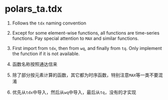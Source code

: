 # polars_ta.tdx

1. Follows the `tdx` naming convention
2. Except for some element-wise functions, all functions are time-series functions. Pay special attention to `MAX` and similar functions.
3. First import from `tdx`, then from `wq`, and finally from `tq`. Only implement the function if it is not available.


1. 函数名称按照通达信来
2. 除了部分按元素计算的函数，其它都为时序函数，特别注意`MAX`等一类不要混淆
3. 优先从`tdx`中导入，然后从`wq`中导入，最后从`tq`，没有的才实现